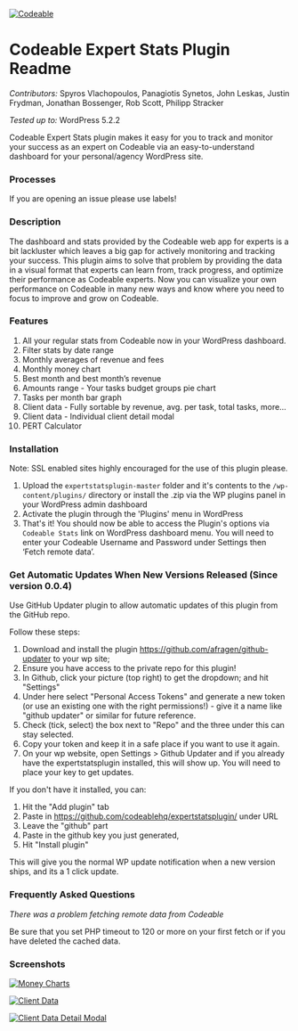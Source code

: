 [![Codeable](https://img.shields.io/badge/Codeable-Experts-blue.svg?style=flat-square)]()
# Codeable Expert Stats Plugin Readme
*Contributors:* Spyros Vlachopoulos, Panagiotis Synetos, John Leskas, Justin Frydman, Jonathan Bossenger, Rob Scott, Philipp Stracker

*Tested up to:* WordPress 5.2.2

Codeable Expert Stats plugin makes it easy for you to track and monitor your success as an expert on Codeable via an easy-to-understand dashboard for your personal/agency WordPress site.


### Processes

If you are opening an issue please use labels!

### Description

The dashboard and stats provided by the Codeable web app for experts is a bit lackluster which leaves a big gap for actively monitoring and tracking your success. This plugin aims to solve that problem by providing the data in a visual format that experts can learn from, track progress, and optimize their performance as Codeable experts. Now you can visualize your own performance on Codeable in many new ways and know where you need to focus to improve and grow on Codeable.

### Features

1. All your regular stats from Codeable now in your WordPress dashboard.
2. Filter stats by date range
3. Monthly averages of revenue and fees
4. Monthly money chart
5. Best month and best month’s revenue
6. Amounts range - Your tasks budget groups pie chart
7. Tasks per month bar graph
8. Client data - Fully sortable by revenue, avg. per task, total tasks, more…
9. Client data - Individual client detail modal
10. PERT Calculator


### Installation

Note: SSL enabled sites highly encouraged for the use of this plugin please.

1. Upload the `expertstatsplugin-master` folder and it's contents to the `/wp-content/plugins/` directory or install the .zip via the WP plugins panel in your WordPress admin dashboard
2. Activate the plugin through the 'Plugins' menu in WordPress
3. That's it! You should now be able to access the Plugin's options via `Codeable Stats` link on WordPress dashboard menu.  You will need to enter your Codeable Username and Password under Settings then ‘Fetch remote data’.

### Get Automatic Updates When New Versions Released (Since version 0.0.4)
Use GitHub Updater plugin to allow automatic updates of this plugin from the GitHub repo.

Follow these steps:

1. Download and install the plugin https://github.com/afragen/github-updater to your wp site;
2. Ensure you have access to the private repo for this plugin!
3. In Github, click your picture (top right) to get the dropdown; and hit "Settings"
4. Under here select "Personal Access Tokens" and generate a new token (or use an existing one with the right permissions!) - give it a name like "github updater" or similar for future reference.
5. Check (tick, select) the box next to "Repo" and the three under this can stay selected.
6. Copy your token and keep it in a safe place if you want to use it again.
7. On your wp website, open Settings > Github Updater and if you already have the expertstatsplugin installed, this will show up. You will need to place your key to get updates.

If you don't have it installed, you can:

1. Hit the "Add plugin" tab
2. Paste in https://github.com/codeablehq/expertstatsplugin/ under URL
3. Leave the "github" part
4. Paste in the github key you just generated,
5. Hit "Install plugin"

This will give you the normal WP update notification when a new version ships, and its a 1 click update.

### Frequently Asked Questions

*There was a problem fetching remote data from Codeable*

Be sure that you set PHP timeout to 120 or more on your first fetch or if you have deleted the cached data.


### Screenshots

[![Money Charts](https://raw.githubusercontent.com/codeablehq/expertstatsplugin/master/screenshot1-money-charts.png?token=ACPiMX4GRnmFUQzH1KXutE40Y23hf5Pjks5Yvq0bwA%3D%3D)]()


[![Client Data](https://github.com/codeablehq/expertstatsplugin/raw/master/screenshot2-client-data.png)]()

[![Client Data Detail Modal ](https://github.com/codeablehq/expertstatsplugin/raw/master/screenshot3-client-detail-modal.png)]()
